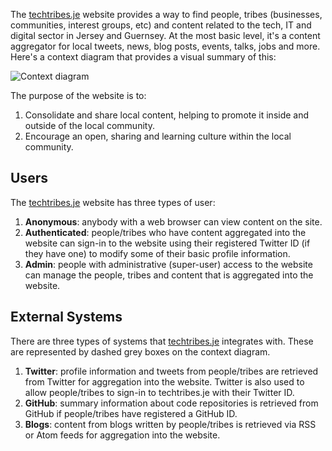 The [techtribes.je](http://techtribes.je) website provides a way to find people, tribes (businesses, communities, interest groups, etc) and content related to the tech, IT and digital sector in Jersey and Guernsey. At the most basic level, it's a content aggregator for local tweets, news, blog posts, events, talks, jobs and more. Here's a context diagram that provides a visual summary of this:

![Context diagram](embed:Context)

The purpose of the website is to:

1. Consolidate and share local content, helping to promote it inside and outside of the local community.
2. Encourage an open, sharing and learning culture within the local community.

## Users

The [techtribes.je](http://techtribes.je) website has three types of user:

1. **Anonymous**: anybody with a web browser can view content on the site.
2. **Authenticated**: people/tribes who have content aggregated into the website can sign-in to the website using their registered Twitter ID (if they have one) to modify some of their basic profile information.
3. **Admin**: people with administrative (super-user) access to the website can manage the people, tribes and content that is aggregated into the website.

## External Systems

There are three types of systems that [techtribes.je](http://techtribes.je) integrates with. These are represented by dashed grey boxes on the context diagram.

1. **Twitter**: profile information and tweets from people/tribes are retrieved from Twitter for aggregation into the website. Twitter is also used to allow people/tribes to sign-in to techtribes.je with their Twitter ID. 
2. **GitHub**: summary information about code repositories is retrieved from GitHub if people/tribes have registered a GitHub ID.  
3. **Blogs**: content from blogs written by people/tribes is retrieved via RSS or Atom feeds for aggregation into the website.